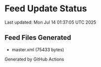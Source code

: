 # Feed Update Status
Last updated: Mon Jul 14 01:37:05 UTC 2025

## Feed Files Generated
- master.xml (75433 bytes)

Generated by GitHub Actions
